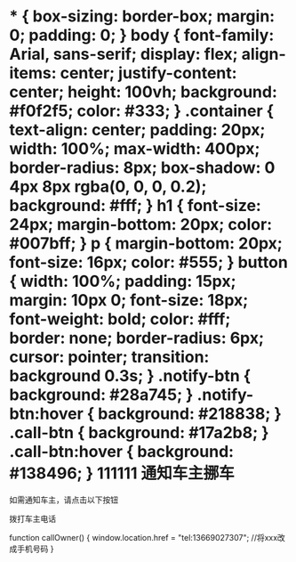   \* { box-sizing: border-box; margin: 0; padding: 0; } body { font-family: Arial, sans-serif; display: flex; align-items: center; justify-content: center; height: 100vh; background: #f0f2f5; color: #333; } .container { text-align: center; padding: 20px; width: 100%; max-width: 400px; border-radius: 8px; box-shadow: 0 4px 8px rgba(0, 0, 0, 0.2); background: #fff; } h1 { font-size: 24px; margin-bottom: 20px; color: #007bff; } p { margin-bottom: 20px; font-size: 16px; color: #555; } button { width: 100%; padding: 15px; margin: 10px 0; font-size: 18px; font-weight: bold; color: #fff; border: none; border-radius: 6px; cursor: pointer; transition: background 0.3s; } .notify-btn { background: #28a745; } .notify-btn:hover { background: #218838; } .call-btn { background: #17a2b8; } .call-btn:hover { background: #138496; }
111111
通知车主挪车
======

如需通知车主，请点击以下按钮

拨打车主电话

function callOwner() { window.location.href = "tel:13669027307"; //将xxx改成手机号码 }
